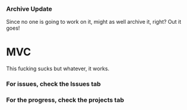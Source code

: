 ### Archive Update
Since no one is going to work on it, might as well archive it, right? 
Out it goes!
# MVC
This fucking sucks but whatever, it works.
### For issues, check the Issues tab
### For the progress, check the projects tab
